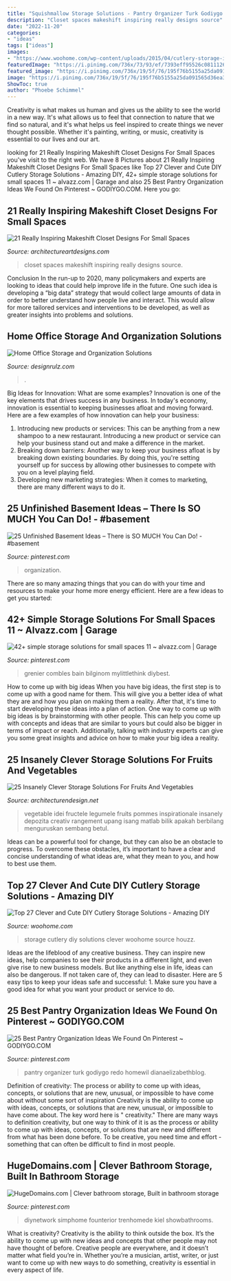 ```yaml
---
title: "Squishmallow Storage Solutions - Pantry Organizer Turk Godiygo Redo Homewil Dianaelizabethblog"
description: "Closet spaces makeshift inspiring really designs source"
date: "2022-11-20"
categories:
- "ideas"
tags: ["ideas"]
images:
- "https://www.woohome.com/wp-content/uploads/2015/04/cutlery-storage-ideas-woohome-13.jpg"
featuredImage: "https://i.pinimg.com/736x/73/93/ef/7393eff95526c0811126c55158d159ec.jpg"
featured_image: "https://i.pinimg.com/736x/19/5f/76/195f76b5155a25da091565d36ea394bd.jpg"
image: "https://i.pinimg.com/736x/19/5f/76/195f76b5155a25da091565d36ea394bd.jpg"
ShowToc: true
author: "Phoebe Schimmel"
---
```



Creativity is what makes us human and gives us the ability to see the world in a new way. It's what allows us to feel that connection to nature that we find so natural, and it's what helps us feel inspired to create things we never thought possible. Whether it's painting, writing, or music, creativity is essential to our lives and our art.

	

		
looking for 21 Really Inspiring Makeshift Closet Designs For Small Spaces you've visit to the right web. We have 8 Pictures about 21 Really Inspiring Makeshift Closet Designs For Small Spaces like Top 27 Clever and Cute DIY Cutlery Storage Solutions - Amazing DIY, 42+ simple storage solutions for small spaces 11 ~ alvazz.com | Garage and also 25 Best Pantry Organization Ideas We Found On Pinterest ~ GODIYGO.COM. Here you go:
		
    
## 21 Really Inspiring Makeshift Closet Designs For Small Spaces

<img loading=lazy src="http://www.architectureartdesigns.com/wp-content/uploads/2016/05/3-34.jpg" onerror="this.onerror=null;this.src='https://tse2.mm.bing.net/th?id=OIP.xoGDyX-zKtQJX8swIz77oAHaLJ&amp;pid=15.1';" alt="21 Really Inspiring Makeshift Closet Designs For Small Spaces">

_Source: architectureartdesigns.com_

>closet spaces makeshift inspiring really designs source. 

	

Conclusion
In the run-up to 2020, many policymakers and experts are looking to ideas that could help improve life in the future. One such idea is developing a “big data” strategy that would collect large amounts of data in order to better understand how people live and interact. This would allow for more tailored services and interventions to be developed, as well as greater insights into problems and solutions.

    
## Home Office Storage And Organization Solutions

<img loading=lazy src="https://cdn.designrulz.com/wp-content/uploads/2011/10/550_101357655.jpg" onerror="this.onerror=null;this.src='https://tse1.mm.bing.net/th?id=OIP.aIrSBJ6M0eZA5U05TXOxzwHaJ4&amp;pid=15.1';" alt="Home Office Storage and Organization Solutions">

_Source: designrulz.com_

>. 

	

Big Ideas for Innovation: What are some examples?
Innovation is one of the key elements that drives success in any business. In today's economy, innovation is essential to keeping businesses afloat and moving forward. Here are a few examples of how innovation can help your business: 
1. Introducing new products or services: This can be anything from a new shampoo to a new restaurant. Introducing a new product or service can help your business stand out and make a difference in the market. 
2. Breaking down barriers: Another way to keep your business afloat is by breaking down existing boundaries. By doing this, you're setting yourself up for success by allowing other businesses to compete with you on a level playing field. 
3. Developing new marketing strategies: When it comes to marketing, there are many different ways to do it.

    
## 25 Unfinished Basement Ideas – There Is SO MUCH You Can Do! - #basement

<img loading=lazy src="https://i.pinimg.com/736x/19/5f/76/195f76b5155a25da091565d36ea394bd.jpg" onerror="this.onerror=null;this.src='https://tse3.mm.bing.net/th?id=OIP.EoOG5WhO-9if0_2-uRzW6wHaJ4&amp;pid=15.1';" alt="25 Unfinished Basement Ideas – There is SO MUCH You Can Do! - #basement">

_Source: pinterest.com_

>organization. 

	

There are so many amazing things that you can do with your time and resources to make your home more energy efficient. Here are a few ideas to get you started:

    
## 42+ Simple Storage Solutions For Small Spaces 11 ~ Alvazz.com | Garage

<img loading=lazy src="https://i.pinimg.com/736x/e0/2a/80/e02a8092da11c46c48ede7da638511e9.jpg" onerror="this.onerror=null;this.src='https://tse1.mm.bing.net/th?id=OIP.FVLYwy-mBEhuJKmXEB14iQHaOt&amp;pid=15.1';" alt="42+ simple storage solutions for small spaces 11 ~ alvazz.com | Garage">

_Source: pinterest.com_

>grenier combles bain bilginom mylittlethink diybest. 

	

How to come up with big ideas
When you have big ideas, the first step is to come up with a good name for them. This will give you a better idea of what they are and how you plan on making them a reality. After that, it's time to start developing these ideas into a plan of action.
One way to come up with big ideas is by brainstorming with other people. This can help you come up with concepts and ideas that are similar to yours but could also be bigger in terms of impact or reach. Additionally, talking with industry experts can give you some great insights and advice on how to make your big idea a reality.

    
## 25 Insanely Clever Storage Solutions For Fruits And Vegetables

<img loading=lazy src="https://cdn.architecturendesign.net/wp-content/uploads/2016/03/AD-Insanely-Clever-Storage-Solutions-For-Furits-And-Vegetables-03.jpg" onerror="this.onerror=null;this.src='https://tse3.mm.bing.net/th?id=OIP.K7SBIAWvVLwCtgdDUjNqYgHaLG&amp;pid=15.1';" alt="25 Insanely Clever Storage Solutions For Fruits And Vegetables">

_Source: architecturendesign.net_

>vegetable idei fructele legumele fruits pommes inspirationale insanely depozita creativ rangement upang isang matlab bilik apakah berbilang menguruskan sembang betul. 

	

Ideas can be a powerful tool for change, but they can also be an obstacle to progress. To overcome these obstacles, it’s important to have a clear and concise understanding of what ideas are, what they mean to you, and how to best use them.

    
## Top 27 Clever And Cute DIY Cutlery Storage Solutions - Amazing DIY

<img loading=lazy src="https://www.woohome.com/wp-content/uploads/2015/04/cutlery-storage-ideas-woohome-13.jpg" onerror="this.onerror=null;this.src='https://tse3.mm.bing.net/th?id=OIP.J9QzUChzaSQNPq2LgMppbgHaLO&amp;pid=15.1';" alt="Top 27 Clever and Cute DIY Cutlery Storage Solutions - Amazing DIY">

_Source: woohome.com_

>storage cutlery diy solutions clever woohome source houzz. 

	

Ideas are the lifeblood of any creative business. They can inspire new ideas, help companies to see their products in a different light, and even give rise to new business models. But like anything else in life, ideas can also be dangerous. If not taken care of, they can lead to disaster. Here are 5 easy tips to keep your ideas safe and successful: 1. Make sure you have a good idea for what you want your product or service to do.

    
## 25 Best Pantry Organization Ideas We Found On Pinterest ~ GODIYGO.COM

<img loading=lazy src="https://i.pinimg.com/736x/73/93/ef/7393eff95526c0811126c55158d159ec.jpg" onerror="this.onerror=null;this.src='https://tse3.mm.bing.net/th?id=OIP.IX_p6VBhbeUSu_r8uj8kPwHaLG&amp;pid=15.1';" alt="25 Best Pantry Organization Ideas We Found On Pinterest ~ GODIYGO.COM">

_Source: pinterest.com_

>pantry organizer turk godiygo redo homewil dianaelizabethblog. 

	

Definition of creativity: The process or ability to come up with ideas, concepts, or solutions that are new, unusual, or impossible to have come about without some sort of inspiration
Creativity is the ability to come up with ideas, concepts, or solutions that are new, unusual, or impossible to have come about. The key word here is " creativity." There are many ways to definition creativity, but one way to think of it is as the process or ability to come up with ideas, concepts, or solutions that are new and different from what has been done before. To be creative, you need time and effort - something that can often be difficult to find in most people.

    
## HugeDomains.com | Clever Bathroom Storage, Built In Bathroom Storage

<img loading=lazy src="https://i.pinimg.com/736x/a0/36/c0/a036c0556d6e0857f2a62e59640a3cf4.jpg" onerror="this.onerror=null;this.src='https://tse2.mm.bing.net/th?id=OIP.OtLXsYHdJVmeB_E4g0XkegHaJ5&amp;pid=15.1';" alt="HugeDomains.com | Clever bathroom storage, Built in bathroom storage">

_Source: pinterest.com_

>diynetwork simphome founterior trenhomede kiel showbathrooms. 

	

What is creativity?
Creativity is the ability to think outside the box. It’s the ability to come up with new ideas and concepts that other people may not have thought of before. Creative people are everywhere, and it doesn’t matter what field you’re in. Whether you’re a musician, artist, writer, or just want to come up with new ways to do something, creativity is essential in every aspect of life.

